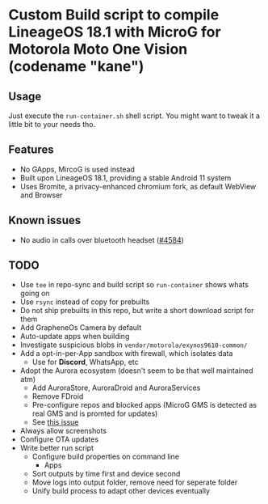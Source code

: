 # Custom Build script to compile LineageOS 18.1 with MicroG for Motorola Moto One Vision (codename "kane")

## Usage
Just execute the `run-container.sh` shell script. You might want to tweak it a little bit to your needs tho.

## Features
- No GApps, MircoG is used instead
- Built upon LineageOS 18.1, providing a stable Android 11 system
- Uses Bromite, a privacy-enhanced chromium fork, as default WebView and Browser

## Known issues
- No audio in calls over bluetooth headset ([#4584](https://gitlab.com/LineageOS/issues/android/-/issues/4584))

## TODO
- Use `tee` in repo-sync and build script so `run-container` shows whats going on
- Use `rsync` instead of copy for prebuilts
- Do not ship prebuilts in this repo, but write a short download script for them
- Add GrapheneOs Camera by default
- Auto-update apps when building
- Investigate suspicious blobs in `vendor/motorola/exynos9610-common/`
- Add a opt-in-per-App sandbox with firewall, which isolates data
    - Use for **Discord**, WhatsApp, etc
- Adopt the Aurora ecosystem (doesn't seem to be that well maintained atm)
    - Add AuroraStore, AuroraDroid and AuroraServices
    - Remove FDroid
    - Pre-configure repos and blocked apps (MicroG GMS is detected as real GMS and is promted for updates)
    - See [this issue](https://gitlab.com/CalyxOS/calyxos/-/issues/705)
- Always allow screenshots
- Configure OTA updates
- Write better run script
    - Configure build properties on command line
        - Apps
    - Sort outputs by time first and device second
    - Move logs into output folder, remove need for seperate folder
    - Unify build process to adapt other devices eventually
